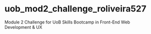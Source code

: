 # uob_mod2_challenge_roliveira527
Module 2 Challenge for UoB Skills Bootcamp in Front-End Web Development &amp; UX

